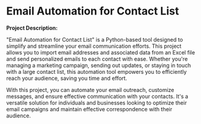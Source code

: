 # Email Automation for Contact List

**Project Description:**

"Email Automation for Contact List" is a Python-based tool designed to simplify and streamline your email communication efforts. This project allows you to import email addresses and associated data from an Excel file and send personalized emails to each contact with ease. Whether you're managing a marketing campaign, sending out updates, or staying in touch with a large contact list, this automation tool empowers you to efficiently reach your audience, saving you time and effort.

With this project, you can automate your email outreach, customize messages, and ensure effective communication with your contacts. It's a versatile solution for individuals and businesses looking to optimize their email campaigns and maintain effective correspondence with their audience.
